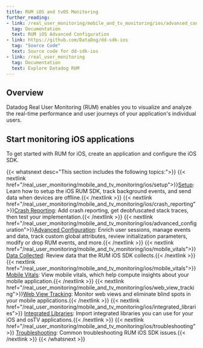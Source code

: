 ```yaml
---
title: RUM iOS and tvOS Monitoring
further_reading:
- link: /real_user_monitoring/mobile_and_tv_monitoring/ios/advanced_configuration
  tag: Documentation
  text: RUM iOS Advanced Configuration
- link: https://github.com/DataDog/dd-sdk-ios
  tag: "Source Code"
  text: Source code for dd-sdk-ios
- link: /real_user_monitoring
  tag: Documentation
  text: Explore Datadog RUM
---
```

## Overview

Datadog Real User Monitoring (RUM) enables you to visualize and analyze the real-time performance and user journeys of your application's individual users.

## Start monitoring iOS applications

To get started with RUM for iOS, create an application and configure the iOS SDK.

{{< whatsnext desc="This section includes the following topics:">}}
  {{< nextlink href="/real_user_monitoring/mobile_and_tv_monitoring/ios/setup">}}<u>Setup</u>: Learn how to setup the iOS RUM SDK, track background events, and send data when devices are offline.{{< /nextlink >}}
  {{< nextlink href="/real_user_monitoring/mobile_and_tv_monitoring/ios/crash_reporting">}}<u>Crash Reporting</u>: Add crash reporting, get deobfuscated stack traces, then test your implementation.{{< /nextlink >}}
  {{< nextlink href="/real_user_monitoring/mobile_and_tv_monitoring/ios/advanced_configuration">}}<u>Advanced Configuration</u>: Enrich user sessions, manage events and data, track custom global attributes, review initialization parameters, modify or drop RUM events, and more.{{< /nextlink >}}
  {{< nextlink href="/real_user_monitoring/mobile_and_tv_monitoring/ios/mobile_vitals">}}<u>Data Collected</u>: Review data that the RUM iOS SDK collects.{{< /nextlink >}}
  {{< nextlink href="/real_user_monitoring/mobile_and_tv_monitoring/ios/mobile_vitals">}}<u>Mobile Vitals</u>: View mobile vitals, which help compute insights about your mobile application.{{< /nextlink >}}
  {{< nextlink href="/real_user_monitoring/mobile_and_tv_monitoring/ios/web_view_tracking">}}<u>Web View Tracking</u>: Monitor web views and eliminate blind spots in your mobile applications.{{< /nextlink >}}
  {{< nextlink href="/real_user_monitoring/mobile_and_tv_monitoring/ios/integrated_libraries">}}
  <u>Integrated Libraries</u>: Import integrated libraries you can use for your iOS and osTV applications.{{< /nextlink >}}
  {{< nextlink href="/real_user_monitoring/mobile_and_tv_monitoring/ios/troubleshooting">}}
  <u>Troubleshooting</u>: Common troubleshooting RUM iOS SDK issues.{{< /nextlink >}}
{{< /whatsnext >}}

